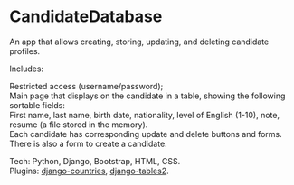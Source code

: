 CandidateDatabase
=================

An app that allows creating, storing, updating, and deleting candidate profiles.

Includes:

Restricted access (username/password);<br>
Main page that displays on the candidate in a table, showing the following sortable fields:<br>
  First name, last name, birth date, nationality, level of English (1-10), note, resume (a file stored in the memory).<br>
Each candidate has corresponding update and delete buttons and forms. There is also a form to create a candidate.

Tech: Python, Django, Bootstrap, HTML, CSS.<br>
Plugins: <a href="https://code.google.com/p/django-countries/" target="_blank">django-countries</a>, <a href="http://django-tables2.readthedocs.org/en/latest/" target="_blank">django-tables2</a>.
